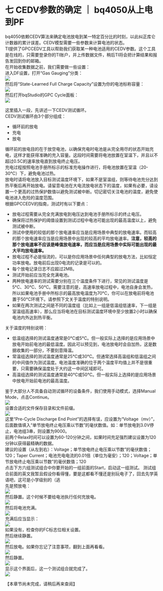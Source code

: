 # 七 CEDV参数的确定 ｜ bq4050从上电到PF
bq4050依赖CEDV算法来确定电池放电到某一特定百分比的时刻，以此纠正库仑计数器的累计误差。CEDV模型需要一些参数来计算电池的状态。  
TI提供了GPCCEDV工具以帮助我们获取某一种电池适用的CEDV参数。这个工具是在线的，只需要登录你的TI账户，并上传数据文件，稍后TI将会把计算结果和报告发回到你的邮箱。  
在开始收集数据之前，我们需要做一些设置：  
进入DF设置，打开“Gas Gauging”分类：  
![](https://bq4050startup.vercel.app/pages/assets/7-1.jpg)  
然后将“State-Learned Full Charge Capacity”设置为你的电池标称容量：  
![](https://bq4050startup.vercel.app/pages/assets/7-2.jpg)  
然后打开bqStudio的GPC Cycle面板：  
![](https://bq4050startup.vercel.app/pages/assets/7-3.jpg)  

这里插入一段，先讲述一下CEDV测试循环。  
CEDV测试循环由3个部分组成：
- 循环前的放电
- 充电
- 放电

循环前的放电目的在于放空电池，以确保充电时电池是从完全用尽的状态开始充电，这样才能获得准确的充入容量。这段时间需要将电池放置在室温下，并且以不超过0.5C的速率放电直到放电终止电压。  
充电过程按照电池手册所标示的标准充电操作进行，将电池放置在室温（20-30℃）下，避免电池过热。  
放电时请将电池放入目标测试温度环境下，如果不是室温组，则等待电池充分达到热平衡后再开始放电。请留意电池在大电流放电状态下的温度，如果有必要，请设置一个更高的过热保护数值以避免测试被中断。切记密切关注电池的温度，避免使电池进入危险的温度范围。  
根据GPCCEDV的指南，测试时有以下要点：  
- 放电过程需要从完全充满放电到电压达到电池手册所标示的终止电压。
- 确保将过热保护的阈值设置到测试过程中电池可能出现的最高温度以上，避免测试被中断。
- 测试中使用的较低的那个放电速率应当是应用场景中典型的放电速率。而较高的那个放电速率应当是应用场景中出现的较高的平均放电速率。**注意，较高的那个放电速率不应该是峰值放电速率，而应当是应用场景中实际可能出现的最大平均放电速率。**
- 放电过程不必是恒流的，可以是你应用场景中任何典型的放电方法，比如恒定功率放电。放电前后出现0电流的记录是可以的。
- 每个放电记录日志不应超过2MB。
- 测试开始前应当完全充满电池。
- 两种放电速率的测试需要分别在三个温度条件下进行，常见的测试温度是5°C、30°C、50°C。需要注意的是，高速率放电过程中，电池自身会发热，所以如果电池手册中所标示的最高放电温度为70°C，你可以在放电前将电池置于50°C环境下。请参照下文关于温度的特别说明。
- 如果在两次测试之间是不同的温度组（比如上一组是低温组低速率，下一组是室温组高速率），那么应当将电池在目标测试温度环境中至少放置2小时以确保电池内外达到热平衡。

关于温度的特别说明：
- 低温组选择的测试温度通常是0°C或5°C。但一般实际上选择的是应用场景中放电开始前电池的最低温度。因此可以预见到，电池放电时会自加热，这是数据收集的一部分，不要刻意降温。
- 常温组选择的测试温度通常是25°C或30°C。但通常选择高温组和低温组之间的中间值作为测试温度。电池温度准确的位于两个温度平均值上并不是很重要，只需要确保温度处于大约这一中间区域即可。
- 高温组选择的测试温度通常是40°C或50°C。但一般实际上选择的是应用场景中放电开始前电池的最高温度。

鉴于大部分人不具备自动测试循环的设备条件，我们使用手动模式，选择Manual Mode，点击Continue。  
![](https://bq4050startup.vercel.app/pages/assets/7-4.jpg)  
设置合适的文件保存目录和文件前缀。  
![](https://bq4050startup.vercel.app/pages/assets/7-5.jpg)  
这里“Pre-Cycle Discharge End Point”的选择有误，应设置为“Voltage（mv）”，后面数值填入“单节放电终止电压乘以节数”的毫伏数值。如：单节放电到3.0V停止，电池组3串，则设置为9000。  
前两个Relax时间可以设置为60-120分钟之间，如果时间充足强烈建议设置为120分钟以获得最精确的数据。  
建议的设置（从左到右）：Voltage；单节放电终止电压乘以节数”的毫伏数值；120；Taper Current；电池充电电流的0.01倍（单位为毫安）；120；Voltage；单节放电终止电压乘以节数”的毫伏数值；120  
点击下方六组测试组合中你要开始的一组前面的Start，启动这一组测试。
测试组合前面的英文我暂且假设你看得懂，要是这都看不懂还是别玩电子了，回去先学英语吧，这可是小学级别的（逃  
先是预放电：  
![](https://bq4050startup.vercel.app/pages/assets/7-6.jpg)  
然后静置。这个时候不要给电池执行任何充放电。  
![](https://bq4050startup.vercel.app/pages/assets/7-7.jpg)  
然后将电池充满。  
![](https://bq4050startup.vercel.app/pages/assets/7-8.jpg)  
充满后应当显示：  
![](https://bq4050startup.vercel.app/pages/assets/7-9.jpg)  
如果没有，检查你的FC标志位相关设置。  
然后继续静置。  
![](https://bq4050startup.vercel.app/pages/assets/7-10.jpg)  
然后放电。如果你忘记了注意事项，翻到上面再看看。  
![](https://bq4050startup.vercel.app/pages/assets/7-11.jpg)  
然后静置。  
![](https://bq4050startup.vercel.app/pages/assets/7-12.jpg)  
显示这个界面后，这一个测试组合就完成了。  
![](https://bq4050startup.vercel.app/pages/assets/7-13.jpg)  

【本章节尚未完成，请稍后再来查阅】
